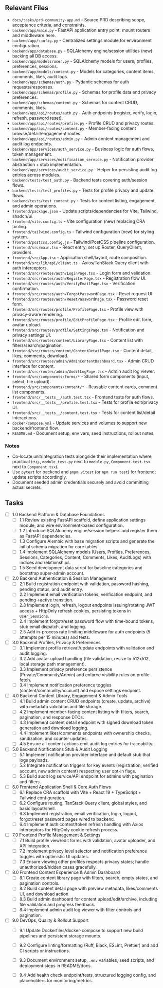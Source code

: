 ## Relevant Files

- `docs/tasks/prd-community-app.md` - Source PRD describing scope, acceptance criteria, and constraints.
- `backend/app/main.py` - FastAPI application entry point; mount routers and middleware here.
- `backend/app/config.py` - Centralized settings module for environment configuration.
- `backend/app/database.py` - SQLAlchemy engine/session utilities (new) backing all DB access.
- `backend/app/models/user.py` - SQLAlchemy models for users, profiles, preferences, sessions.
- `backend/app/models/content.py` - Models for categories, content items, comments, likes, audit logs.
- `backend/app/schemas/auth.py` - Pydantic schemas for auth requests/responses.
- `backend/app/schemas/profile.py` - Schemas for profile data and privacy preferences.
- `backend/app/schemas/content.py` - Schemas for content CRUD, comments, likes.
- `backend/app/api/routes/auth.py` - Auth endpoints (register, verify, login, refresh, password reset).
- `backend/app/api/routes/profile.py` - Profile CRUD and privacy routes.
- `backend/app/api/routes/content.py` - Member-facing content browse/detail/engagement routes.
- `backend/app/api/routes/admin.py` - Admin content management and audit log endpoints.
- `backend/app/services/auth_service.py` - Business logic for auth flows, token management.
- `backend/app/services/notification_service.py` - Notification provider abstraction + stub implementation.
- `backend/app/services/audit_service.py` - Helper for persisting audit log entries across modules.
- `backend/tests/test_auth.py` - Backend tests covering auth/session flows.
- `backend/tests/test_profiles.py` - Tests for profile privacy and update flows.
- `backend/tests/test_content.py` - Tests for content listing, engagement, and admin operations.
- `frontend/package.json` - Update scripts/dependencies for Vite, Tailwind, shadcn/ui.
- `frontend/vite.config.ts` - Vite configuration (new) replacing CRA tooling.
- `frontend/tailwind.config.ts` - Tailwind configuration (new) for styling system.
- `frontend/postcss.config.js` - Tailwind/PostCSS pipeline configuration.
- `frontend/src/main.tsx` - React entry; set up Router, QueryClient, providers.
- `frontend/src/App.tsx` - Application shell/layout, route composition.
- `frontend/src/lib/api/client.ts` - Axios/TanStack Query client with auth interceptors.
- `frontend/src/routes/auth/LoginPage.tsx` - Login form and validation.
- `frontend/src/routes/auth/RegisterPage.tsx` - Registration flow UI.
- `frontend/src/routes/auth/VerifyEmailPage.tsx` - Verification confirmation.
- `frontend/src/routes/auth/ForgotPasswordPage.tsx` - Reset request UI.
- `frontend/src/routes/auth/ResetPasswordPage.tsx` - Password reset form.
- `frontend/src/routes/profile/ProfilePage.tsx` - Profile view with privacy-aware rendering.
- `frontend/src/routes/profile/EditProfilePage.tsx` - Profile edit form, avatar upload.
- `frontend/src/routes/profile/SettingsPage.tsx` - Notification and privacy settings UI.
- `frontend/src/routes/content/LibraryPage.tsx` - Content list with filters/search/pagination.
- `frontend/src/routes/content/ContentDetailPage.tsx` - Content detail, likes, comments, download.
- `frontend/src/routes/admin/AdminContentDashboard.tsx` - Admin CRUD interface for content.
- `frontend/src/routes/admin/AuditLogPage.tsx` - Admin audit log viewer.
- `frontend/src/components/forms/*` - Shared form components (input, select, file upload).
- `frontend/src/components/content/*` - Reusable content cards, comment list components.
- `frontend/src/__tests__/auth.test.tsx` - Frontend tests for auth flows.
- `frontend/src/__tests__/profile.test.tsx` - Tests for profile edit/privacy UI.
- `frontend/src/__tests__/content.test.tsx` - Tests for content list/detail interactions.
- `docker-compose.yml` - Update services and volumes to support new backend/frontend flow.
- `README.md` - Document setup, env vars, seed instructions, rollout notes.

### Notes

- Co-locate unit/integration tests alongside their implementation where practical (e.g., `module_test.py` next to `module.py`, `Component.test.tsx` next to `Component.tsx`).
- Use `pytest` for backend and `pnpm vitest` (or `npm run test`) for frontend; update scripts accordingly.
- Document seeded admin credentials securely and avoid committing actual secrets.

## Tasks

- [ ] 1.0 Backend Platform & Database Foundations
  - [ ] 1.1 Review existing FastAPI scaffold, define application settings module, and wire environment-based configuration.
  - [ ] 1.2 Introduce SQLAlchemy engine/session helpers and register them as FastAPI dependencies.
  - [ ] 1.3 Configure Alembic with base migration scripts and generate the initial schema migration for core tables.
  - [ ] 1.4 Implement SQLAlchemy models (Users, Profiles, Preferences, Sessions, Categories, Content, Comments, Likes, AuditLogs) with indices and relationships.
  - [ ] 1.5 Seed development data script for baseline categories and bootstrap super-admin account.

- [ ] 2.0 Backend Authentication & Session Management
  - [ ] 2.1 Build registration endpoint with validation, password hashing, pending status, and audit entry.
  - [ ] 2.2 Implement email verification tokens, verification endpoint, and pending→active transition.
  - [ ] 2.3 Implement login, refresh, logout endpoints issuing/rotating JWT access + HttpOnly refresh cookies, persisting tokens in `User_Sessions`.
  - [ ] 2.4 Implement forgot/reset password flow with time-bound tokens, stub email dispatch, and logging.
  - [ ] 2.5 Add in-process rate limiting middleware for auth endpoints (5 attempts per 15 minutes) and tests.

- [ ] 3.0 Backend Profiles, Privacy & Preferences
  - [ ] 3.1 Implement profile retrieval/update endpoints with validation and audit logging.
  - [ ] 3.2 Add avatar upload handling (file validation, resize to 512x512, local storage path management).
  - [ ] 3.3 Implement privacy preference persistence (Private/Community/Admin) and enforce visibility rules on profile fetch.
  - [ ] 3.4 Implement notification preference toggles (content/community/account) and expose settings endpoint.

- [ ] 4.0 Backend Content Library, Engagement & Admin Tools
  - [ ] 4.1 Build admin content CRUD endpoints (create, update, archive) with metadata validation and file storage.
  - [ ] 4.2 Implement member-facing content listing with filters, search, pagination, and response DTOs.
  - [ ] 4.3 Implement content detail endpoint with signed download token generation and download logging.
  - [ ] 4.4 Implement likes/comments endpoints with ownership checks, sanitization, and counter updates.
  - [ ] 4.5 Ensure all content actions emit audit log entries for traceability.

- [ ] 5.0 Backend Notifications Stub & Audit Logging
  - [ ] 5.1 Implement notification provider interface and default stub that logs payloads.
  - [ ] 5.2 Integrate notification triggers for key events (registration, verified account, new admin content) respecting user opt-in flags.
  - [ ] 5.3 Build audit log service/API endpoint for admins with pagination and filters.

- [ ] 6.0 Frontend Application Shell & Core Auth Flows
  - [ ] 6.1 Replace CRA scaffold with Vite + React 19 + TypeScript + Tailwind configuration.
  - [ ] 6.2 Configure routing, TanStack Query client, global styles, and basic layout/shell.
  - [ ] 6.3 Implement registration, email verification, login, logout, forgot/reset password pages wired to backend.
  - [ ] 6.4 Implement auth context/token refresh handling with Axios interceptors for HttpOnly cookie refresh process.

- [ ] 7.0 Frontend Profile Management & Settings
  - [ ] 7.1 Build profile view/edit forms with validation, avatar uploader, and API integration.
  - [ ] 7.2 Implement privacy level selector and notification preference toggles with optimistic UI updates.
  - [ ] 7.3 Ensure viewing other profiles respects privacy states; handle unauthorized/hidden cases gracefully.

- [ ] 8.0 Frontend Content Experience & Admin Dashboard
  - [ ] 8.1 Create content library page with filters, search, empty states, and pagination controls.
  - [ ] 8.2 Build content detail page with preview metadata, likes/comments UI, and download action.
  - [ ] 8.3 Build admin dashboard for content upload/edit/archive, including file validation and progress feedback.
  - [ ] 8.4 Implement admin audit log viewer with filter controls and pagination.

- [ ] 9.0 DevOps, Quality & Rollout Support
  - [ ] 9.1 Update Dockerfiles/docker-compose to support new build pipelines and persistent storage mounts.
  - [ ] 9.2 Configure linting/formatting (Ruff, Black, ESLint, Prettier) and add CI scripts or instructions.
  - [ ] 9.3 Document environment setup, `.env` variables, seed scripts, and deployment steps in README/docs.
  - [ ] 9.4 Add health check endpoint/tests, structured logging config, and placeholders for monitoring/metrics.

